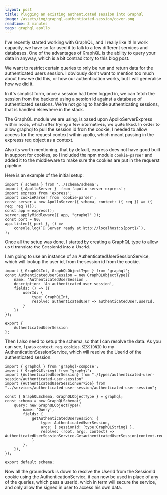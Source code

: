 ```yaml
---
layout: post
title: Plugging an existing authenticated session into GraphQl
image: /assets/img/graphql-authenticated-session/cover.png
readtime: 3 minutes
tags: graphql apollo
---
```


I've recently started working with GraphQL, and I really like it! In work capacity, we have so far used it to talk to a few different services and databases. One of the advantages of GraphQL is the ability to query your data in anyway, which is a bit contradictory to this blog post.

We want to restrict certain queries to only be run and return data for the authenticated users session. I obviously don't want to mention too much about how we did this, or how our authentication works, but I will generalise how we did it.

<amp-img src="/assets/img/graphql-authenticated-session/padlock.png"
  width="666"
  height="712"
  layout="responsive">
</amp-img>


In it's simplist form, once a session had been logged in, we can fetch the session from the backend using a session id against a database of authenticated sessions. We're not going to handle authenticating sessions, that is handled elsewhere in the stack.


The GraphQL module we are using, is based upon ApolloServerExpress within node, which after trying a few alternatives, we quite liked. In order to allow graphql to pull the session id from the cookie, I needed to allow access for the request context within apollo, which meant passing in the expresss req object as a context. 

Also its worth mentioning, that by default, express does not have good built in support for cookies, so I included the npm module `cookie-parser` and added it to the middleware to make sure the cookies are put in the requerst pipeline.

Here is an example of the initial setup:

```
import { schema } from '../schema/schema';
import { ApolloServer }  from 'apollo-server-express';
import express from 'express';
import cookieParser from 'cookie-parser';
const server = new ApolloServer({ schema, context: ({ req }) => ({ req: req })});
const app = express();
server.applyMiddleware({ app, "graphql" });
const port = 80;
app.listen({ port }, () =>
    console.log(`🚀 Server ready at http://localhost:${port}/`),
);
```

<amp-img src="/assets/img/graphql-authenticated-session/ghraphql-apollo.png"
  width="978"
  height="612"
  layout="responsive">
</amp-img>


Once all the setup was done, I started by creating a GraphQL type to allow us ti translate the SessionId into a UserId. 

I am going to use an instance of an AuthenticatedUserSessionService, which will lookup the user id, from the session id from the cookie. 


```
import { GraphQLInt, GraphQLObjectType } from 'graphql';
const AuthenticatedUserSession = new GraphQLObjectType({
    name: 'AuthenticatedUserSession',
    description: 'An authenticated user session',
    fields: () => ({
        userId: {
            type: GraphQLInt,
            resolve: authenticatedUser => authenticatedUser.userId,
        }
    })
});

export {
    AuthenticatedUserSession
};
```


Then I also need to setup the schema, so that I can resolve the data. As you can see, I pass `context.req.cookies.SESSIONID` to my AuthenticationSessionService, which will resolve the UserId of the authenticated session.

```
import { graphql } from 'graphql-compose';
import { GraphQLString} from "graphql";
import {AuthenticatedUserSession} from "./types/authenticated-user-session/authenticated-user-session";
import {AuthenticatedUserSessionService} from "../services/authenticated-user-session/authenticated-user-session";

const { GraphQLSchema, GraphQLObjectType } = graphql;
const schema = new GraphQLSchema({
    query: new GraphQLObjectType({
        name: 'Query',
        fields: {
            getAuthenticatedUserSession: {
                type: AuthenticatedUserSession,
                args: { sessionId: {type:GraphQLString} },
                resolve: (root, args, context) => AuthenticatedUserSessionService.GetAuthenticatedUserSession(context.req.cookies.SESSIONID)
            }
        },
    }),
});

export default schema;
```

Now all the groundwork is down to resolve the UserId from the SessionId cookie using the AuthenticationService, it can now be used in place of any of the queries, which pass a userId, which in term will secure the service, and only allow the signed in user to access his own data.

<amp-img src="/assets/img/graphql-authenticated-session/tunnel.png"
  width="974"
  height="564"
  layout="responsive">
</amp-img>
